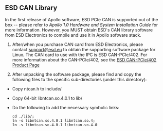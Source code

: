 ## ESD CAN Library

In the first release of Apollo software, ESD PCIe CAN is supported out of the box -- please refer to *Apollo 1.0 Hardware and System Installation Guide* for more information. However, you MUST obtain ESD's CAN library software from ESD Electronics to compile and use it in Apollo software stack.

1. After/when you purchase CAN card from ESD Electronics, please contact support@esd.eu to obtain the supporting software package for Linux.
  The CAN card to use with the IPC is ESD CAN-PCIe/402. For more information about the CAN-PCIe/402, see the [ESD CAN-PCIe/402 Product Page](https://esd.eu/en/products/can-pcie402)

2. After unpacking the software package, please find and copy the following files to the specific sub-directories (under this directory):
  * Copy ntcan.h to include/
  * Copy 64-bit libntcan.so.4.0.1 to lib/
  * Do the following to add the necessary symbolic links:

        cd ./lib/;
        ln -s libntcan.so.4.0.1 libntcan.so.4;
        ln -s libntcan.so.4.0.1 libntcan.so.4.0
